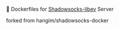:whale: Dockerfiles for [Shadowsocks-libev](https://github.com/shadowsocks/shadowsocks-libev) Server

forked from hangim/shadowsocks-docker
